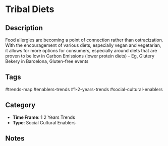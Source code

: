 # Tribal Diets

## Description
Food allergies are becoming a point of connection rather than ostracization. With the encouragement of various diets, especially vegan and vegetarian, it allows for more options for consumers, especially around diets that are proven to be low in Carbon Emissions (lower protein diets) - Eg, Glutery Bekery in Barcelona, Gluten-free events

## Tags
#trends-map #enablers-trends #1-2-years-trends #social-cultural-enablers

## Category
- **Time Frame**: 1 2 Years Trends
- **Type**: Social Cultural Enablers

## Notes
<!-- Add your notes here -->

